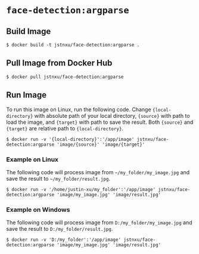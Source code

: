 # `face-detection:argparse`

## Build Image

```
$ docker build -t jstnxu/face-detection:argparse .
```

## Pull Image from Docker Hub

```
$ docker pull jstnxu/face-detection:argparse
```

## Run Image

To run this image on Linux, run the following code. Change `{local-directory}` with absolute path of your local directory, `{source}` with path to load the image, and `{target}` with path to save the result. Both `{source}` and `{target}` are relative path to `{local-directory}`.

```
$ docker run -v '{local-directory}':'/app/image' jstnxu/face-detection:argparse 'image/{source}' 'image/{target}' 
```

### Example on Linux

The following code will process image from `~/my_folder/my_image.jpg` and save the result to `~/my_folder/result.jpg`.

```
$ docker run -v '/home/justin-xu/my_folder':'/app/image' jstnxu/face-detection:argparse 'image/my_image.jpg' 'image/result.jpg' 
```

### Example on Windows

The following code will process image from `D:/my_folder/my_image.jpg` and save the result to `D:/my_folder/result.jpg`.

```
$ docker run -v 'D:/my_folder':'/app/image' jstnxu/face-detection:argparse 'image/my_image.jpg' 'image/result.jpg' 
```
